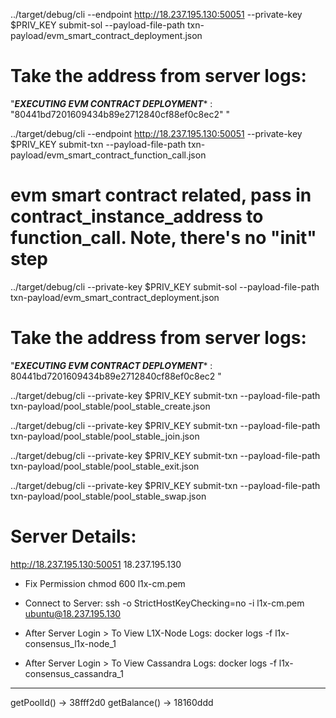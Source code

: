 ../target/debug/cli --endpoint http://18.237.195.130:50051 --private-key $PRIV_KEY submit-sol --payload-file-path txn-payload/evm_smart_contract_deployment.json

# Take the address from server logs:
"*******EXECUTING EVM CONTRACT DEPLOYMENT******** : "80441bd7201609434b89e2712840cf88ef0c8ec2" "

../target/debug/cli --endpoint http://18.237.195.130:50051 --private-key $PRIV_KEY submit-txn --payload-file-path txn-payload/evm_smart_contract_function_call.json


# evm smart contract related, pass in contract_instance_address to function_call. Note, there's no "init" step
../target/debug/cli --private-key $PRIV_KEY submit-sol --payload-file-path txn-payload/evm_smart_contract_deployment.json
# Take the address from server logs:
"*******EXECUTING EVM CONTRACT DEPLOYMENT******** : 80441bd7201609434b89e2712840cf88ef0c8ec2 "



../target/debug/cli --private-key $PRIV_KEY submit-txn --payload-file-path txn-payload/pool_stable/pool_stable_create.json

../target/debug/cli --private-key $PRIV_KEY submit-txn --payload-file-path txn-payload/pool_stable/pool_stable_join.json

../target/debug/cli --private-key $PRIV_KEY submit-txn --payload-file-path txn-payload/pool_stable/pool_stable_exit.json

../target/debug/cli --private-key $PRIV_KEY submit-txn --payload-file-path txn-payload/pool_stable/pool_stable_swap.json


# Server Details:

http://18.237.195.130:50051
18.237.195.130

- Fix Permission
chmod 600 l1x-cm.pem

- Connect to Server:
ssh -o StrictHostKeyChecking=no -i l1x-cm.pem ubuntu@18.237.195.130

- After Server Login > To View L1X-Node Logs:
docker logs -f l1x-consensus_l1x-node_1

- After Server Login > To View Cassandra Logs:
docker logs -f l1x-consensus_cassandra_1


-----------------

getPoolId() -> 38fff2d0
getBalance() -> 18160ddd